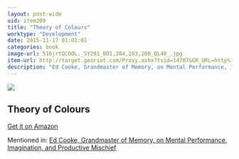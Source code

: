 ```yaml
---
layout: post-wide
uid: item209
title: "Theory of Colours"
worktype: "Development"
date: 2015-11-17 01:01:01
categories: book
image-url: 516jrtQCOOL._SY291_BO1,204,203,200_QL40_.jpg
item-url: http://target.georiot.com/Proxy.ashx?tsid=14707&GR_URL=http%3A%2F%2Fwww.amazon.com%2FTheory-Colours-Dover-Fine-History%2Fdp%2F0486448053
description: "Ed Cooke, Grandmaster of Memory, on Mental Performance, Imagination, and Productive Mischief"
---
```

<a href="http://target.georiot.com/Proxy.ashx?tsid=14707&GR_URL=http%3A%2F%2Fwww.amazon.com%2FTheory-Colours-Dover-Fine-History%2Fdp%2F0486448053" target="blank"><img src="../../../../img/thumbs/516jrtQCOOL._SY291_BO1,204,203,200_QL40_.jpg" class="prod-img"></a>
<h2>Theory of Colours</h2>
<p><a href="http://target.georiot.com/Proxy.ashx?tsid=14707&GR_URL=http%3A%2F%2Fwww.amazon.com%2FTheory-Colours-Dover-Fine-History%2Fdp%2F0486448053" target="blank">Get it on Amazon</a><p>
<p>Mentioned in: <a href="http://fourhourworkweek.com/2014/12/30/ed-cooke/" target="blank">Ed Cooke, Grandmaster of Memory, on Mental Performance, Imagination, and Productive Mischief</a></p>
